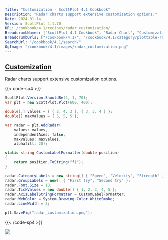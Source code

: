 ```yaml
---
Title: "Customization - ScottPlot 4.1 Cookbook"
Description: "Radar charts support extensive customization options."
Date: 2024-01-14
Version: ScottPlot 4.1.70
URL: /cookbook/4.1/recipes/radar_customization/
BreadcrumbNames: ["ScottPlot 4.1 Cookbook", "Radar Chart", "Customization"]
BreadcrumbUrls: ["/cookbook/4.1/", "/cookbook/4.1/category/plottable-radar", "/cookbook/4.1/recipes/radar_customization/"]
SearchUrl: "/cookbook/4.1/search/"
OgImage: "/cookbook/4.1/images/radar_customization.png"
---
```


<h2><a id='customization' href='/cookbook/4.1/recipes/radar_customization/'>Customization</a></h2>

Radar charts support extensive customization options.

{{< code-sp4 >}}

```cs
ScottPlot.Version.ShouldBe(4, 1, 70);
var plt = new ScottPlot.Plot(600, 400);

double[,] values = { { 2, 4, 3 }, { 3, 3, 4 } };
double[] maxValues = { 5, 5, 5 };

var radar = plt.AddRadar(
    values: values,
    independentAxes: false,
    maxValues: maxValues,
    alphafill: 20);

static string CustomLabelFormatter(double position)
{
    return position.ToString("f1");
}

radar.CategoryLabels = new string[] { "Speed", "Velocity", "Strength" };
radar.GroupLabels = new[] { "First try", "Second try" };
radar.Font.Size = 10;
radar.TickValues = new double[] { 1, 2, 3, 4, 5 };
radar.AxisLabelStringFormatter = CustomLabelFormatter;
radar.WebColor = System.Drawing.Color.WhiteSmoke;
radar.LineWidth = 3;

plt.SaveFig("radar_customization.png");
```

{{< /code-sp4 >}}

<img src='../../images/radar_customization.png' class='d-block mx-auto my-5' />


